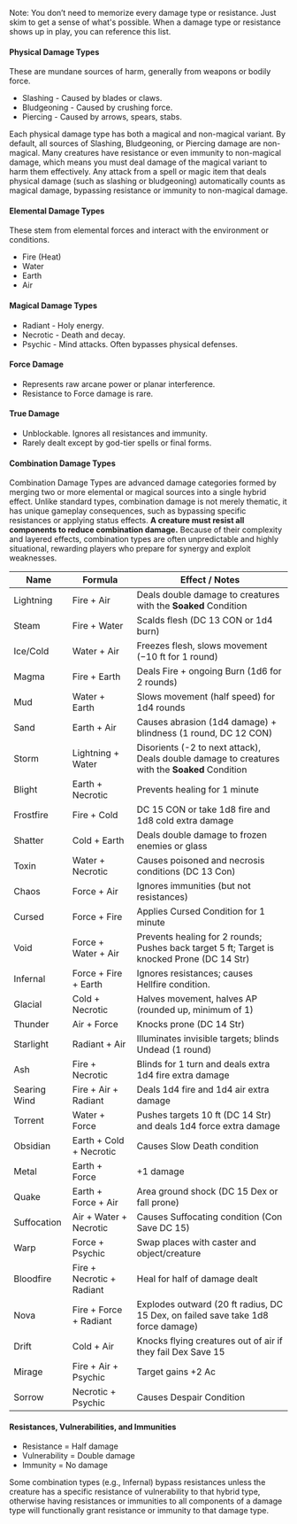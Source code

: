 Note: You don’t need to memorize every damage type or resistance. Just skim to get a sense of what's possible. When a damage type or resistance shows up in play, you can reference this list.
#### Physical Damage Types
These are mundane sources of harm, generally from weapons or bodily force.
- Slashing - Caused by blades or claws. 
- Bludgeoning - Caused by crushing force. 
- Piercing - Caused by arrows, spears, stabs.

Each physical damage type has both a magical and non-magical variant. By default, all sources of Slashing, Bludgeoning, or Piercing damage are non-magical. Many creatures have resistance or even immunity to non-magical damage, which means you must deal damage of the magical variant to harm them effectively. Any attack from a spell or magic item that deals physical damage (such as slashing or bludgeoning) automatically counts as magical damage, bypassing resistance or immunity to non-magical damage.
#### Elemental Damage Types
These stem from elemental forces and interact with the environment or conditions.
- Fire (Heat)
- Water 
- Earth
- Air
#### Magical Damage Types
- Radiant - Holy energy. 
- Necrotic - Death and decay.
- Psychic - Mind attacks. Often bypasses physical defenses.
#### Force Damage
- Represents raw arcane power or planar interference.
- Resistance to Force damage is rare.
#### True Damage
- Unblockable. Ignores all resistances and immunity.
- Rarely dealt except by god-tier spells or final forms.
#### Combination Damage Types 
Combination Damage Types are advanced damage categories formed by merging two or more elemental or magical sources into a single hybrid effect. Unlike standard types, combination damage is not merely thematic, it has unique gameplay consequences, such as bypassing specific resistances or applying status effects. **A creature must resist all components to reduce combination damage.** Because of their complexity and layered effects, combination types are often unpredictable and highly situational, rewarding players who prepare for synergy and exploit weaknesses.

| Name         | Formula                   | Effect / Notes                                                                                 |
| ------------ | ------------------------- | ---------------------------------------------------------------------------------------------- |
| Lightning    | Fire + Air                | Deals double damage to creatures with the **Soaked** Condition                                 |
| Steam        | Fire + Water              | Scalds flesh (DC 13 CON or 1d4 burn)                                                           |
| Ice/Cold     | Water + Air               | Freezes flesh, slows movement (−10 ft for 1 round)                                             |
| Magma        | Fire + Earth              | Deals Fire + ongoing Burn (1d6 for 2 rounds)                                                   |
| Mud          | Water + Earth             | Slows movement (half speed) for 1d4 rounds                                                     |
| Sand         | Earth + Air               | Causes abrasion (1d4 damage) + blindness (1 round, DC 12 CON)                                  |
| Storm        | Lightning + Water         | Disorients (-2 to next attack), Deals double damage to creatures with the **Soaked** Condition |
| Blight       | Earth + Necrotic          | Prevents healing for 1 minute                                                                  |
| Frostfire    | Fire + Cold               | DC 15 CON or take 1d8 fire and 1d8 cold extra damage                                           |
| Shatter      | Cold + Earth              | Deals double damage to frozen enemies or glass                                                 |
| Toxin        | Water + Necrotic          | Causes poisoned and necrosis conditions (DC 13 Con)                                            |
| Chaos        | Force + Air               | Ignores immunities (but not resistances)                                                       |
| Cursed       | Force + Fire              | Applies Cursed Condition for 1 minute                                                          |
| Void         | Force + Water + Air       | Prevents healing for 2 rounds; Pushes back target 5 ft; Target is knocked Prone (DC 14 Str)    |
| Infernal     | Force + Fire + Earth      | Ignores resistances; causes Hellfire condition.                                                |
| Glacial      | Cold + Necrotic           | Halves movement, halves AP (rounded up, minimum of 1)                                          |
| Thunder      | Air + Force               | Knocks prone (DC 14 Str)                                                                       |
| Starlight    | Radiant + Air             | Illuminates invisible targets; blinds Undead (1 round)                                         |
| Ash          | Fire + Necrotic           | Blinds for 1 turn and deals extra 1d4 fire extra damage                                        |
| Searing Wind | Fire + Air + Radiant      | Deals 1d4 fire and 1d4 air extra damage                                                        |
| Torrent      | Water + Force             | Pushes targets 10 ft (DC 14 Str) and deals 1d4 force extra damage                              |
| Obsidian     | Earth + Cold + Necrotic   | Causes Slow Death condition                                                                    |
| Metal        | Earth + Force             | +1 damage                                                                                      |
| Quake        | Earth + Force + Air       | Area ground shock (DC 15 Dex or fall prone)                                                    |
| Suffocation  | Air + Water + Necrotic    | Causes Suffocating condition (Con Save DC 15)                                                  |
| Warp         | Force + Psychic           | Swap places with caster and object/creature                                                    |
| Bloodfire    | Fire + Necrotic + Radiant | Heal for half of damage dealt                                                                  |
| Nova         | Fire + Force + Radiant    | Explodes outward (20 ft radius, DC 15 Dex, on failed save take 1d8 force damage)               |
| Drift        | Cold + Air                | Knocks flying creatures out of air if they fail Dex Save 15                                    |
| Mirage       | Fire + Air + Psychic      | Target gains +2 Ac                                                                             |
| Sorrow       | Necrotic + Psychic        | Causes Despair Condition                                                                       |
#### Resistances, Vulnerabilities, and Immunities
- Resistance = Half damage
- Vulnerability = Double damage
- Immunity = No damage

Some combination types (e.g., Infernal) bypass resistances unless the creature has a specific resistance of vulnerability to that hybrid type, otherwise having resistances or immunities to all components of a damage type will functionally grant resistance or immunity to that damage type. 